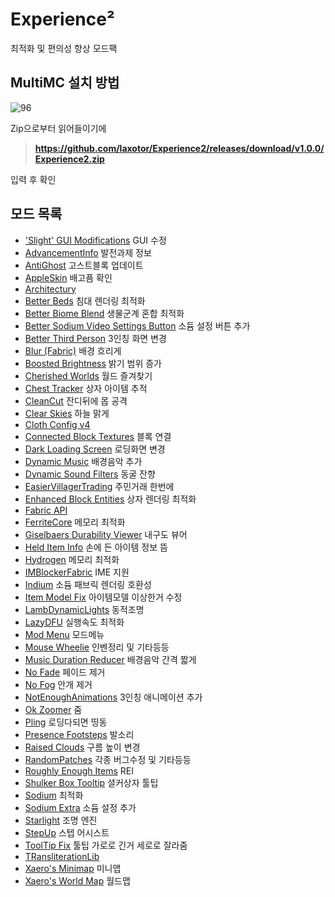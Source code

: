 # Experience²

최적화 및 편의성 향상 모드팩

## MultiMC 설치 방법

![96](https://user-images.githubusercontent.com/43947445/111895282-e3488a00-8a54-11eb-90cd-e1286927a92c.png)

Zip으로부터 읽어들이기에 

> **https://github.com/laxotor/Experience2/releases/download/v1.0.0/Experience2.zip** 

입력 후 확인

## 모드 목록
- ['Slight' GUI Modifications](https://www.curseforge.com/minecraft/mc-mods/slight-gui-modifications) GUI 수정
- [AdvancementInfo](https://www.curseforge.com/minecraft/mc-mods/advancementinfo) 발전과제 정보
- [AntiGhost](https://www.curseforge.com/minecraft/mc-mods/antighost) 고스트블록 업데이트
- [AppleSkin](https://www.curseforge.com/minecraft/mc-mods/appleskin) 배고픔 확인
- [Architectury](https://www.curseforge.com/minecraft/mc-mods/architectury-fabric)
- [Better Beds](https://www.curseforge.com/minecraft/mc-mods/better-beds) 침대 렌더링 최적화
- [Better Biome Blend](https://www.curseforge.com/minecraft/mc-mods/better-biome-blend) 생물군계 혼합 최적화
- [Better Sodium Video Settings Button](https://www.curseforge.com/minecraft/mc-mods/better-sodium-video-settings-button) 소듐 설정 버튼 추가
- [Better Third Person](https://www.curseforge.com/minecraft/mc-mods/better-third-person) 3인칭 화면 변경
- [Blur (Fabric)](https://www.curseforge.com/minecraft/mc-mods/blur-fabric) 배경 흐리게
- [Boosted Brightness](https://www.curseforge.com/minecraft/mc-mods/boosted-brightness) 밝기 범위 증가
- [Cherished Worlds](https://www.curseforge.com/minecraft/mc-mods/cherished-worlds-fabric) 월드 즐겨찾기
- [Chest Tracker](https://www.curseforge.com/minecraft/mc-mods/chest-tracker) 상자 아이템 추적
- [CleanCut](https://www.curseforge.com/minecraft/mc-mods/cleancut) 잔디뒤에 몹 공격
- [Clear Skies](https://www.curseforge.com/minecraft/mc-mods/clear-skies) 하늘 맑게
- [Cloth Config v4](https://www.curseforge.com/minecraft/mc-mods/cloth-config)
- [Connected Block Textures](https://www.curseforge.com/minecraft/mc-mods/connected-block-textures) 블록 연결
- [Dark Loading Screen](https://www.curseforge.com/minecraft/mc-mods/dark-loading-screen/) 로딩화면 변경
- [Dynamic Music](https://www.curseforge.com/minecraft/mc-mods/dynamic-music) 배경음악 추가
- [Dynamic Sound Filters](https://www.curseforge.com/minecraft/mc-mods/dynamic-sound-filters) 동굴 잔향
- [EasierVillagerTrading](https://www.curseforge.com/minecraft/mc-mods/easiervillagertrading) 주민거래 한번에
- [Enhanced Block Entities](https://www.curseforge.com/minecraft/mc-mods/enhanced-block-entities) 상자 렌더링 최적화
- [Fabric API](https://www.curseforge.com/minecraft/mc-mods/fabric-api)
- [FerriteCore](https://www.curseforge.com/minecraft/mc-mods/ferritecore) 메모리 최적화
- [Giselbaers Durability Viewer](https://www.curseforge.com/minecraft/mc-mods/giselbaers-durability-viewer) 내구도 뷰어
- [Held Item Info](https://www.curseforge.com/minecraft/mc-mods/held-item-info) 손에 든 아이템 정보 뜸
- [Hydrogen](https://modrinth.com/mod/hydrogen) 메모리 최적화
- [IMBlockerFabric](https://www.curseforge.com/minecraft/mc-mods/imblockerfabric) IME 지원
- [Indium](https://github.com/comp500/Indium) 소듐 패브릭 렌더링 호환성
- [Item Model Fix](https://www.curseforge.com/minecraft/mc-mods/item-model-fix) 아이템모델 이상한거 수정
- [LambDynamicLights](https://www.curseforge.com/minecraft/mc-mods/lambdynamiclights) 동적조명
- [LazyDFU](https://www.curseforge.com/minecraft/mc-mods/lazydfu) 실행속도 최적화
- [Mod Menu](https://www.curseforge.com/minecraft/mc-mods/modmenu) 모드메뉴
- [Mouse Wheelie](https://www.curseforge.com/minecraft/mc-mods/mouse-wheelie) 인벤정리 및 기타등등
- [Music Duration Reducer](https://www.curseforge.com/minecraft/mc-mods/music-duration-reducer) 배경음악 간격 짧게
- [No Fade](https://www.curseforge.com/minecraft/mc-mods/no-fade) 페이드 제거
- [No Fog](https://www.curseforge.com/minecraft/mc-mods/nofog/) 안개 제거
- [NotEnoughAnimations](https://www.curseforge.com/minecraft/mc-mods/not-enough-animations) 3인칭 애니메이션 추가
- [Ok Zoomer](https://www.curseforge.com/minecraft/mc-mods/ok-zoomer) 줌
- [Pling](https://www.curseforge.com/minecraft/mc-mods/pling) 로딩다되면 띵동
- [Presence Footsteps](https://www.curseforge.com/minecraft/mc-mods/presence-footsteps) 발소리
- [Raised Clouds](https://www.curseforge.com/minecraft/mc-mods/raised-clouds) 구름 높이 변경
- [RandomPatches](https://www.curseforge.com/minecraft/mc-mods/randompatches-fabric) 각종 버그수정 및 기타등등
- [Roughly Enough Items](https://www.curseforge.com/minecraft/mc-mods/roughly-enough-items) REI
- [Shulker Box Tooltip](https://www.curseforge.com/minecraft/mc-mods/shulkerboxtooltip) 셜커상자 툴팁
- [Sodium](https://www.curseforge.com/minecraft/mc-mods/sodium) 최적화
- [Sodium Extra](https://www.curseforge.com/minecraft/mc-mods/sodium-extra/) 소듐 설정 추가
- [Starlight](https://github.com/Spottedleaf/Starlight) 조명 엔진
- [StepUp](https://www.curseforge.com/minecraft/mc-mods/stepupnext) 스텝 어시스트
- [ToolTip Fix](https://www.curseforge.com/minecraft/mc-mods/tooltipfix) 툴팁 가로로 긴거 세로로 잘라줌
- [TRansliterationLib](https://www.curseforge.com/minecraft/mc-mods/transliterationlib)
- [Xaero's Minimap](www.curseforge.com/minecraft/mc-mods/xaeros-minimap) 미니맵
- [Xaero's World Map](https://www.curseforge.com/minecraft/mc-mods/xaeros-world-map) 월드맵
